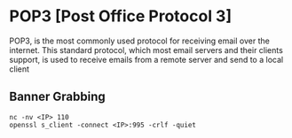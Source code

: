 # POP3 [Post Office Protocol 3]

POP3, is the most commonly used protocol for receiving email over the internet.
This standard protocol, which most email servers and their clients support, is used to receive emails from a remote server and send to a local client

 
## Banner Grabbing

    nc -nv <IP> 110
    openssl s_client -connect <IP>:995 -crlf -quiet
